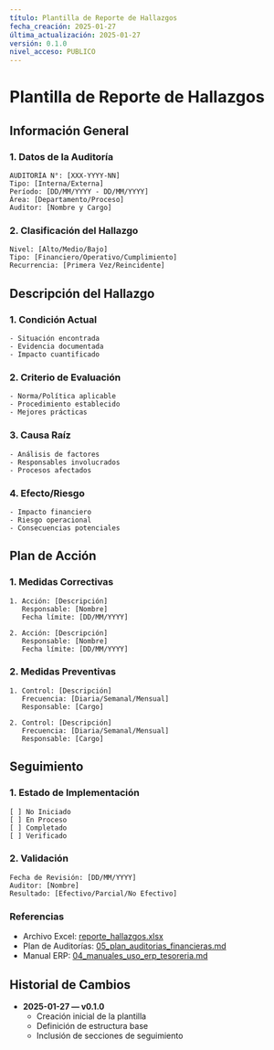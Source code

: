 ```yaml
---
título: Plantilla de Reporte de Hallazgos
fecha_creación: 2025-01-27
última_actualización: 2025-01-27
versión: 0.1.0
nivel_acceso: PUBLICO
---
```


# Plantilla de Reporte de Hallazgos

## Información General

### 1. Datos de la Auditoría
```
AUDITORÍA N°: [XXX-YYYY-NN]
Tipo: [Interna/Externa]
Período: [DD/MM/YYYY - DD/MM/YYYY]
Área: [Departamento/Proceso]
Auditor: [Nombre y Cargo]
```

### 2. Clasificación del Hallazgo
```
Nivel: [Alto/Medio/Bajo]
Tipo: [Financiero/Operativo/Cumplimiento]
Recurrencia: [Primera Vez/Reincidente]
```

## Descripción del Hallazgo

### 1. Condición Actual
```
- Situación encontrada
- Evidencia documentada
- Impacto cuantificado
```

### 2. Criterio de Evaluación
```
- Norma/Política aplicable
- Procedimiento establecido
- Mejores prácticas
```

### 3. Causa Raíz
```
- Análisis de factores
- Responsables involucrados
- Procesos afectados
```

### 4. Efecto/Riesgo
```
- Impacto financiero
- Riesgo operacional
- Consecuencias potenciales
```

## Plan de Acción

### 1. Medidas Correctivas
```
1. Acción: [Descripción]
   Responsable: [Nombre]
   Fecha límite: [DD/MM/YYYY]
   
2. Acción: [Descripción]
   Responsable: [Nombre]
   Fecha límite: [DD/MM/YYYY]
```

### 2. Medidas Preventivas
```
1. Control: [Descripción]
   Frecuencia: [Diaria/Semanal/Mensual]
   Responsable: [Cargo]
   
2. Control: [Descripción]
   Frecuencia: [Diaria/Semanal/Mensual]
   Responsable: [Cargo]
```

## Seguimiento

### 1. Estado de Implementación
```
[ ] No Iniciado
[ ] En Proceso
[ ] Completado
[ ] Verificado
```

### 2. Validación
```
Fecha de Revisión: [DD/MM/YYYY]
Auditor: [Nombre]
Resultado: [Efectivo/Parcial/No Efectivo]
```

### Referencias
- Archivo Excel: [reporte_hallazgos.xlsx](./reporte_hallazgos.xlsx)
- Plan de Auditorías: [05_plan_auditorias_financieras.md](../05_plan_auditorias_financieras.md)
- Manual ERP: [04_manuales_uso_erp_tesoreria.md](../04_manuales_uso_erp_tesoreria.md)

## Historial de Cambios
- **2025-01-27 — v0.1.0**
  - Creación inicial de la plantilla
  - Definición de estructura base
  - Inclusión de secciones de seguimiento 
